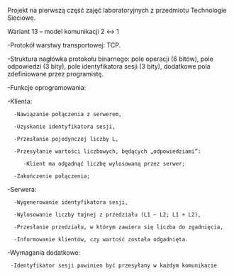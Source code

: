 Projekt na pierwszą część zajęć laboratoryjnych z przedmiotu Technologie Sieciowe.


Wariant 13 – model komunikacji 2 ↔ 1

-Protokół warstwy transportowej: TCP.

-Struktura nagłówka protokołu binarnego: pole operacji (6 bitów), pole odpowiedzi (3 bity), pole identyfikatora sesji (3 bity), dodatkowe pola zdefiniowane przez programistę.

-Funkcje oprogramowania:

   -Klienta:
   
      -Nawiązanie połączenia z serwerem,
    
      -Uzyskanie identyfikatora sesji,
    
      -Przesłanie pojedynczej liczby L,
    
      -Przesyłanie wartości liczbowych, będących „odpowiedziami”:
    
         -Klient ma odgadnąć liczbę wylosowaną przez serwer;
    
      -Zakończenie połączenia;

   -Serwera:
    
      -Wygenerowanie identyfikatora sesji,
    
      -Wylosowanie liczby tajnej z przedziału (L1 – L2; L1 + L2),
    
      -Przesłanie przedziału, w którym zawiera się liczba do zgadnięcia,
    
      -Informowanie klientów, czy wartość została odgadnięta.

   -Wymagania dodatkowe: 
    
     -Identyfikator sesji powinien być przesyłany w każdym komunikacie 

